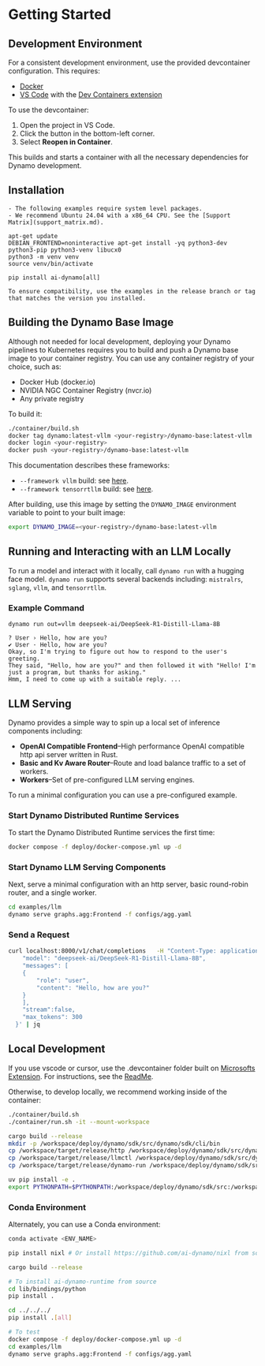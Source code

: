 <!--
SPDX-FileCopyrightText: Copyright (c) 2025 NVIDIA CORPORATION & AFFILIATES. 
All rights reserved.
SPDX-License-Identifier: Apache-2.0

Licensed under the Apache License, Version 2.0 (the "License");
you may not use this file except in compliance with the License.
You may obtain a copy of the License at

http://www.apache.org/licenses/LICENSE-2.0

Unless required by applicable law or agreed to in writing, software
distributed under the License is distributed on an "AS IS" BASIS,
WITHOUT WARRANTIES OR CONDITIONS OF ANY KIND, either express or implied.
See the License for the specific language governing permissions and
limitations under the License.
-->

# Getting Started

## Development Environment

For a consistent development environment, use the provided devcontainer configuration. This requires:
- [Docker](https://www.docker.com/products/docker-desktop)
- [VS Code](https://code.visualstudio.com/) with the [Dev Containers extension](https://marketplace.visualstudio.com/items?itemName=ms-vscode-remote.remote-containers)

To use the devcontainer:
1. Open the project in VS Code.
2. Click the button in the bottom-left corner.
3. Select **Reopen in Container**.

This builds and starts a container with all the necessary dependencies for Dynamo development.


## Installation

 ```{note}
- The following examples require system level packages.
- We recommend Ubuntu 24.04 with a x86_64 CPU. See the [Support Matrix](support_matrix.md).
```

```
apt-get update
DEBIAN_FRONTEND=noninteractive apt-get install -yq python3-dev python3-pip python3-venv libucx0
python3 -m venv venv
source venv/bin/activate

pip install ai-dynamo[all]
```

```{note}
To ensure compatibility, use the examples in the release branch or tag that matches the version you installed.
```

## Building the Dynamo Base Image

Although not needed for local development, deploying your Dynamo pipelines to Kubernetes requires you to build and push a Dynamo base image to your container registry. You can use any container registry of your choice, such as:
- Docker Hub (docker.io)
- NVIDIA NGC Container Registry (nvcr.io)
- Any private registry

To build it:

```bash
./container/build.sh
docker tag dynamo:latest-vllm <your-registry>/dynamo-base:latest-vllm
docker login <your-registry>
docker push <your-registry>/dynamo-base:latest-vllm
```

This documentation describes these frameworks:
- `--framework vllm` build: see [here](examples/llm_deployment.md).
- `--framework tensorrtllm` build: see [here](examples/trtllm.md).

After building, use this image by setting the `DYNAMO_IMAGE` environment variable to point to your built image:
```bash
export DYNAMO_IMAGE=<your-registry>/dynamo-base:latest-vllm
```

## Running and Interacting with an LLM Locally

To run a model and interact with it locally,  call `dynamo run` with a hugging face model. `dynamo run` supports several backends including: `mistralrs`, `sglang`, `vllm`, and `tensorrtllm`.

### Example Command

```
dynamo run out=vllm deepseek-ai/DeepSeek-R1-Distill-Llama-8B
```

```
? User › Hello, how are you?
✔ User · Hello, how are you?
Okay, so I'm trying to figure out how to respond to the user's greeting.
They said, "Hello, how are you?" and then followed it with "Hello! I'm just a program, but thanks for asking."
Hmm, I need to come up with a suitable reply. ...
```

## LLM Serving

Dynamo provides a simple way to spin up a local set of inference components including:

- **OpenAI Compatible Frontend**–High performance OpenAI compatible http api server written in Rust.
- **Basic and Kv Aware Router**–Route and load balance traffic to a set of workers.
- **Workers**–Set of pre-configured LLM serving engines.

To run a minimal configuration you can use a pre-configured example.

### Start Dynamo Distributed Runtime Services

To start the Dynamo Distributed Runtime services the first time:

```bash
docker compose -f deploy/docker-compose.yml up -d
```
### Start Dynamo LLM Serving Components

Next, serve a minimal configuration with an http server, basic
round-robin router, and a single worker.

```bash
cd examples/llm
dynamo serve graphs.agg:Frontend -f configs/agg.yaml
```

### Send a Request

```bash
curl localhost:8000/v1/chat/completions   -H "Content-Type: application/json"   -d '{
    "model": "deepseek-ai/DeepSeek-R1-Distill-Llama-8B",
    "messages": [
    {
        "role": "user",
        "content": "Hello, how are you?"
    }
    ],
    "stream":false,
    "max_tokens": 300
  }' | jq
```

## Local Development

If you use vscode or cursor, use the .devcontainer folder built on [Microsofts Extension](https://code.visualstudio.com/docs/devcontainers/containers). For instructions, see the [ReadMe](https://github.com/ai-dynamo/dynamo/blob/main/.devcontainer/README.md).

Otherwise, to develop locally, we recommend working inside of the container:

```bash
./container/build.sh
./container/run.sh -it --mount-workspace

cargo build --release
mkdir -p /workspace/deploy/dynamo/sdk/src/dynamo/sdk/cli/bin
cp /workspace/target/release/http /workspace/deploy/dynamo/sdk/src/dynamo/sdk/cli/bin
cp /workspace/target/release/llmctl /workspace/deploy/dynamo/sdk/src/dynamo/sdk/cli/bin
cp /workspace/target/release/dynamo-run /workspace/deploy/dynamo/sdk/src/dynamo/sdk/cli/bin

uv pip install -e .
export PYTHONPATH=$PYTHONPATH:/workspace/deploy/dynamo/sdk/src:/workspace/components/planner/src
```


### Conda Environment

Alternately, you can use a Conda environment:

```bash
conda activate <ENV_NAME>

pip install nixl # Or install https://github.com/ai-dynamo/nixl from source

cargo build --release

# To install ai-dynamo-runtime from source
cd lib/bindings/python
pip install .

cd ../../../
pip install .[all]

# To test
docker compose -f deploy/docker-compose.yml up -d
cd examples/llm
dynamo serve graphs.agg:Frontend -f configs/agg.yaml
```


